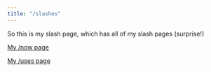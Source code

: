```yaml
---
title: "/slashes"
---
```


So this is my slash page, which has all of my slash pages (surprise!)

[My /now page](/now/)

[My /uses page](/uses/)
